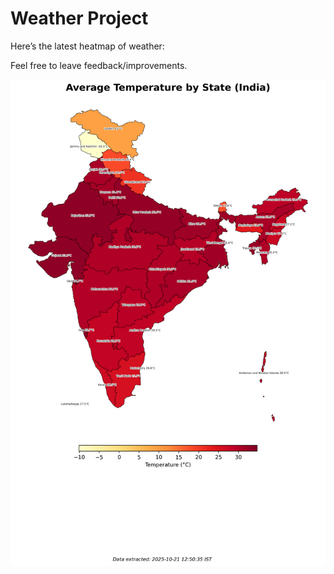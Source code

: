 # Weather Project

Here’s the latest heatmap of weather:

Feel free to leave feedback/improvements.

![India Heatmap](docs/assets/india_heatmap.png?v=F73445)
